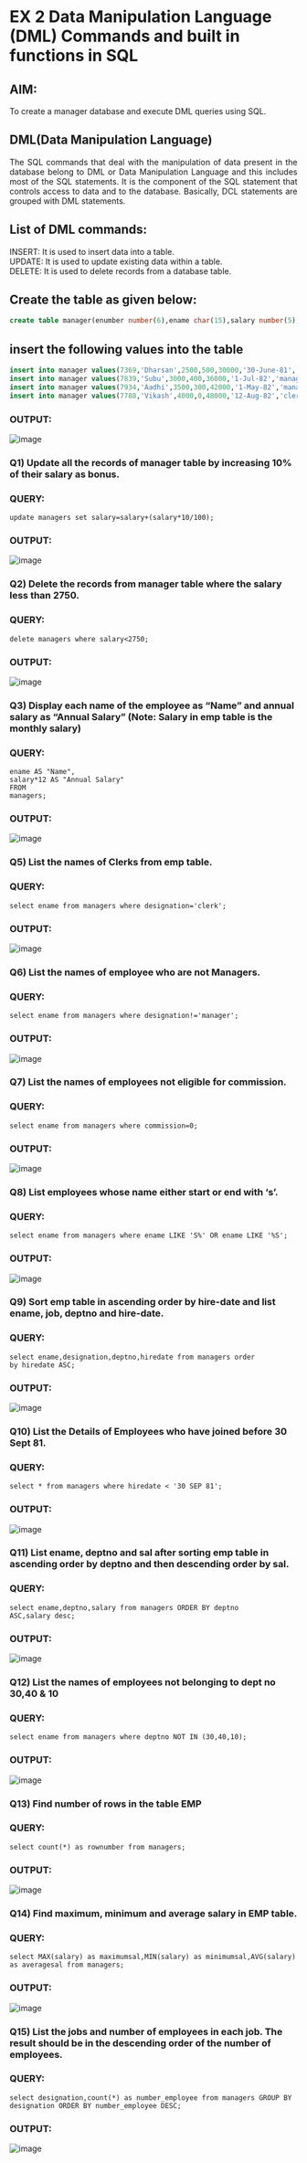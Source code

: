 # EX 2 Data Manipulation Language (DML) Commands and built in functions in SQL
## AIM:
To create a manager database and execute DML queries using SQL.


## DML(Data Manipulation Language)
<div align="justify">
The SQL commands that deal with the manipulation of data present in the database belong to DML or Data Manipulation Language and this includes most of the SQL statements. It is the component of the SQL statement that controls access to data and to the database. Basically, DCL statements are grouped with DML statements.
</div>

## List of DML commands: 
<div align="justify">
INSERT: It is used to insert data into a table.<br>
UPDATE: It is used to update existing data within a table.<br>
DELETE: It is used to delete records from a database table.<br>
</div>

## Create the table as given below:
```sql
create table manager(enumber number(6),ename char(15),salary number(5),commission number(4),annualsalary number(7),Hiredate date,designation char(10),deptno number(2),reporting char(10));
```
## insert the following values into the table
```sql
insert into manager values(7369,'Dharsan',2500,500,30000,'30-June-81','clerk',10,'John');
insert into manager values(7839,'Subu',3000,400,36000,'1-Jul-82','manager',null,'James');
insert into manager values(7934,'Aadhi',3500,300,42000,'1-May-82','manager',30,NULL);
insert into manager values(7788,'Vikash',4000,0,48000,'12-Aug-82','clerk',50,'Bond');
```
### OUTPUT:
![image](https://github.com/dhivyapriyar/EX-2-Data-Manipulation-Language-DML-and-Data-Control-Language-DCL-Commands/assets/119477552/6081a60a-a55c-4c03-a23e-77be461c4811)


### Q1) Update all the records of manager table by increasing 10% of their salary as bonus.

### QUERY:
```
update managers set salary=salary+(salary*10/100);
```
### OUTPUT:
![image](https://github.com/dhivyapriyar/EX-2-Data-Manipulation-Language-DML-and-Data-Control-Language-DCL-Commands/assets/119477552/39403a8c-0efa-46da-a6f8-5cdd10622d44)

### Q2) Delete the records from manager table where the salary less than 2750.


### QUERY:
```
delete managers where salary<2750;
```

### OUTPUT:
![image](https://github.com/dhivyapriyar/EX-2-Data-Manipulation-Language-DML-and-Data-Control-Language-DCL-Commands/assets/119477552/6a204637-a800-4b1b-b71a-e53dc7bcbfae)

### Q3) Display each name of the employee as “Name” and annual salary as “Annual Salary” (Note: Salary in emp table is the monthly salary)


### QUERY:
```
ename AS "Name",
salary*12 AS "Annual Salary"
FROM
managers;
```

### OUTPUT:
![image](https://github.com/dhivyapriyar/EX-2-Data-Manipulation-Language-DML-and-Data-Control-Language-DCL-Commands/assets/119477552/2abe8856-9b5c-4bce-bbd3-ee0671a8f534)


### Q5)	List the names of Clerks from emp table.


### QUERY:
```
select ename from managers where designation='clerk';
```

### OUTPUT:
![image](https://github.com/dhivyapriyar/EX-2-Data-Manipulation-Language-DML-and-Data-Control-Language-DCL-Commands/assets/119477552/898253b4-5ff9-4ba8-9cd9-c405539f3901)


### Q6)	List the names of employee who are not Managers.


### QUERY:
```
select ename from managers where designation!='manager';
```

### OUTPUT:
![image](https://github.com/dhivyapriyar/EX-2-Data-Manipulation-Language-DML-and-Data-Control-Language-DCL-Commands/assets/119477552/04b0bbcb-ec02-4664-a8aa-607f9e6316d8)


### Q7)	List the names of employees not eligible for commission.


### QUERY:
```
select ename from managers where commission=0;
```


### OUTPUT:
![image](https://github.com/dhivyapriyar/EX-2-Data-Manipulation-Language-DML-and-Data-Control-Language-DCL-Commands/assets/119477552/673b5038-b00f-4d83-861c-00e003f3336a)


### Q8)	List employees whose name either start or end with ‘s’.


### QUERY:
```
select ename from managers where ename LIKE 'S%' OR ename LIKE '%S';
```

### OUTPUT:
![image](https://github.com/dhivyapriyar/EX-2-Data-Manipulation-Language-DML-and-Data-Control-Language-DCL-Commands/assets/119477552/9717224b-dbec-4339-a733-ca126dd4fc2a)


### Q9) Sort emp table in ascending order by hire-date and list ename, job, deptno and hire-date.


### QUERY:
```
select ename,designation,deptno,hiredate from managers order by hiredate ASC;
```

### OUTPUT:
![image](https://github.com/dhivyapriyar/EX-2-Data-Manipulation-Language-DML-and-Data-Control-Language-DCL-Commands/assets/119477552/4cb8f738-0aa8-4a8f-ac21-b7ca07f296c7)


### Q10) List the Details of Employees who have joined before 30 Sept 81.


### QUERY:
```
select * from managers where hiredate < '30 SEP 81';
```

### OUTPUT:
![image](https://github.com/dhivyapriyar/EX-2-Data-Manipulation-Language-DML-and-Data-Control-Language-DCL-Commands/assets/119477552/88e0ac81-3d00-4e2a-8760-47651968aaca)


### Q11)	List ename, deptno and sal after sorting emp table in ascending order by deptno and then descending order by sal.


### QUERY:
```
select ename,deptno,salary from managers ORDER BY deptno ASC,salary desc;
```

### OUTPUT:
![image](https://github.com/dhivyapriyar/EX-2-Data-Manipulation-Language-DML-and-Data-Control-Language-DCL-Commands/assets/119477552/f4fbd303-6a26-493f-82ed-40d3e91d90ab)


### Q12) List the names of employees not belonging to dept no 30,40 & 10


### QUERY:
```
select ename from managers where deptno NOT IN (30,40,10);
```

### OUTPUT:
![image](https://github.com/dhivyapriyar/EX-2-Data-Manipulation-Language-DML-and-Data-Control-Language-DCL-Commands/assets/119477552/7ee66b84-d51e-4793-8027-e8f4974db01e)

### Q13) Find number of rows in the table EMP

### QUERY:
```
select count(*) as rownumber from managers;
```

### OUTPUT:
![image](https://github.com/dhivyapriyar/EX-2-Data-Manipulation-Language-DML-and-Data-Control-Language-DCL-Commands/assets/119477552/f6a2f277-76ac-447b-a422-58c93294406f)


### Q14) Find maximum, minimum and average salary in EMP table.

### QUERY:
```
select MAX(salary) as maximumsal,MIN(salary) as minimumsal,AVG(salary)
as averagesal from managers;
```


### OUTPUT:
![image](https://github.com/dhivyapriyar/EX-2-Data-Manipulation-Language-DML-and-Data-Control-Language-DCL-Commands/assets/119477552/f74079ea-f63f-4542-ab84-21f3363e918f)


### Q15) List the jobs and number of employees in each job. The result should be in the descending order of the number of employees.

### QUERY:
```
select designation,count(*) as number_employee from managers GROUP BY designation ORDER BY number_employee DESC;
```

### OUTPUT:
![image](https://github.com/dhivyapriyar/EX-2-Data-Manipulation-Language-DML-and-Data-Control-Language-DCL-Commands/assets/119477552/7d30db0e-cd9e-4007-b28b-6dbc3a327c33)
